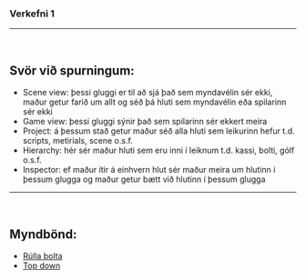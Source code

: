### Verkefni 1

---
<br>

## Svör við spurningum:
* Scene view: þessi gluggi er til að sjá það sem myndavélin sér ekki, maður getur farið um allt og séð þá hluti sem myndavélin eða spilarinn sér ekki
* Game view: þessi gluggi sýnir það sem spilarinn sér ekkert meira
* Project: á þessum stað getur maður séð alla hluti sem leikurinn hefur t.d. scripts, metirials, scene o.s.f.
* Hierarchy: hér sér maður hluti sem eru inni í leiknum t.d. kassi, bolti, gólf o.s.f.
* Inspector: ef maður ítir á einhvern hlut sér maður meira um hlutinn í þessum glugga og maður getur bætt við hlutinn í þessum glugga

---
<br>

## Myndbönd:
* [Rúlla bolta](https://youtu.be/LHYA76OZpw8)
* [Top down](https://youtu.be/iXD7CViFydA)
